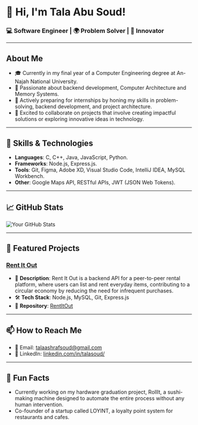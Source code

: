 # 👋 Hi, I'm Tala Abu Soud!

### 💻 Software Engineer | 🌍 Problem Solver | 🚀 Innovator

---

## About Me
- 🎓 Currently in my final year of a Computer Engineering degree at An-Najah National University.
- 🌟 Passionate about backend development, Computer Architecture and Memory Systems.
- 🌱 Actively preparing for internships by honing my skills in problem-solving, backend development, and project architecture.
- 🤝 Excited to collaborate on projects that involve creating impactful solutions or exploring innovative ideas in technology.

---

## 🚀 Skills & Technologies
- **Languages**: C, C++, Java, JavaScript, Python.
- **Frameworks**: Node.js, Express.js.
- **Tools**: Git, Figma, Adobe XD, Visual Studio Code, IntelliJ IDEA, MySQL Workbench.
- **Other**: Google Maps API, RESTful APIs, JWT (JSON Web Tokens).

---

## 📈 GitHub Stats
![Your GitHub Stats](https://github-readme-stats.vercel.app/api?username=talaabusoud&show_icons=true&theme=dark)


---

## 🌟 Featured Projects
### [Rent It Out](#)
- 📝 **Description**: Rent It Out is a backend API for a peer-to-peer rental platform, where users can list and rent everyday items, contributing to a circular economy by reducing the need for infrequent purchases.
- 🛠️ **Tech Stack**: Node.js, MySQL, Git, Express.js
- 📂 **Repository**: [RentItOut](https://github.com/talaabusoud/RentItOut)

---

## 📫 How to Reach Me
- 📧 Email: [talaashrafsoud@gmail.com](mailto:talaashrafsoud@gmail.com)
- 💼 LinkedIn: [linkedin.com/in/talasoud/](https://www.linkedin.com/in/talasoud/)

---

## 🎉 Fun Facts
- Currently working on my hardware graduation project, RollIt, a sushi-making machine designed to automate the entire process without any human intervention.
- Co-founder of a startup called LOYINT, a loyalty point system for restaurants and cafes.
